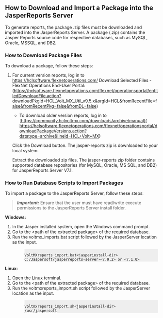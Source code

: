                          


How to Download and Import a Package into the JasperReports Server
------------------------------------------------------------------

To generate reports, the package .zip files must be downloaded and imported into the JasperReports Server. A package (.zip) contains the Jasper Reports source code for respective databases, such as MySQL, Oracle, MSSQL, and DB2.

### How to Download Package Files


To download a package, follow these steps:

1.  For current version reports, log in to https://hclsoftware.flexnetoperations.com/
Download Selected Files - FlexNet Operations End-User Portal: 
(https://hclsoftware.flexnetoperations.com/flexnet/operationsportal/entitledDownloadFile.action?downloadPkgId=HCL_Volt_MX_Util_v9.5.x&orgId=HCL&fromRecentFile=false&fromRecentPkg=false&fromDL=false)


    *   To download older version reports, log in to [https://community.hclvoltmx.com/downloads/archive/manual]( https://hclsoftware.flexnetoperations.com/flexnet/operationsportal/downloadPackageVersions.action?datatype=archive&lineId=HCL+Volt+MX)

    Click the Download button. The jasper-reports zip is downloaded to your local system.

    Extract the downloaded zip files. The jasper-reports zip folder contains supported database repositories (for MySQL, Oracle, MS SQL, and DB2) for JasperReports Server V7.1.


### How to Run Database Scripts to Import Packages

To import a package to the JasperReports Server, follow these steps:

> **_Important:_** Ensure that the user must have read/write execute permissions to the JasperReports Server install folder.

<b>Windows:</b>
<ol>
<li>In the Jasper installed system, open the Windows command prompt.</li>
<li>Go to the &lt;path of the extracted package&gt; of the required database.</li>
<li>Run the voltmx_imports.bat script followed by the JasperServer location as the input.</li>
<pre><code style="margin-left:40px;display:block;background-color:#eee;">
VoltMXreports_import.bat&lt;jasperinstall-dir&gt;
C:/Jaspersoft/jasperreports-server-&lt;7.9.2&gt; or &lt;7.1.0&gt;
</code></pre>
</ol>

<b>Linux:</b>
<ol>
<li>Open the Linux terminal.</li>
<li>Go to the &lt;path of the extracted package&gt; of the required database.</li>
<li>Run the voltmxreports_import.sh script followed by the JasperServer location as the input.</li>
<pre><code style="margin-left:40px;display:block;background-color:#eee;">
voltmxreports_import.sh&lt;jasperinstall-dir&gt;
/usr/jaspersoft
</code></pre>
</ol>
